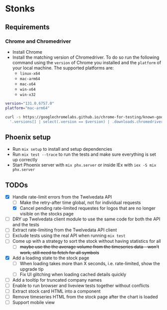 # Stonks

## Requirements

### Chrome and Chromedriver

- Install Chrome
- Install the matching version of Chromedriver. To do so run the following command using the `version` of Chrome you installed and the `platform` of your local machine. The supported platforms are:
  - `linux-x64`
  - `mac-arm64`
  - `mac-x64`
  - `win-x64`
  - `win-x32`

```bash
version="131.0.6757.0"
platform="mac-arm64"

curl -s https://googlechromelabs.github.io/chrome-for-testing/known-good-versions-with-downloads.json | jq -r --arg version "$version" --arg platform "$platform" \
  '.versions[] | select(.version == $version) | .downloads.chromedriver[] | select(.platform == $platform) | .url' | xargs curl -sO
```

## Phoenix setup

- Run `mix setup` to install and setup dependencies
- Run `mix test --trace` to run the tests and make sure everything is set up correctly
- Start Phoenix server with `mix phx.server` or inside IEx with `iex -S mix phx.server`

## TODOs

- [x] Handle rate-limit errors from the Twelvedata API
  - [ ] Make the retry-after time global, not for individual requests
  - [x] Cancel pending rate-limited requestes for logos that are no longer visible on the stocks page
- [ ] DRY up Twelvedata client module to use the same code for both the API and the tests
- [ ] Extract rate-limiting from the Twelvedata API client
- [ ] Exclude tests using the real API when running `mix test`
- [ ] Come up with a strategy to sort the stock without having statistics for all
  - [ ] ~~maybe use the the average volume from the timeseries data - won't work, still need to fetch for all symbols~~
- [x] Add a loading state to the stock page
  - [ ] When loading takes more than X seconds, i.e. rate-limited, show the upgrade tip
  - [ ] Fix UI glitching when loading cached details quickly
- [ ] Add a tooltip for truncated company names
- [ ] Enable to run browser and liveview tests together without conflicts
- [ ] Extract stock card HTML into a component
- [ ] Remove timeseries HTML from the stock page after the chart is loaded
- [ ] Support mobile view
